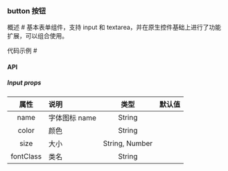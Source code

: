 ---
---

### button 按钮

概述 #
基本表单组件，支持 input 和 textarea，并在原生控件基础上进行了功能扩展，可以组合使用。

代码示例 #

#### API

##### Input props

|   属性    | 说明          |      类型      | 默认值 |
| :-------: | :------------ | :------------: | :----: |
|   name    | 字体图标 name |     String     |
|   color   | 颜色          |     String     |
|   size    | 大小          | String, Number |
| fontClass | 类名          |     String     |

